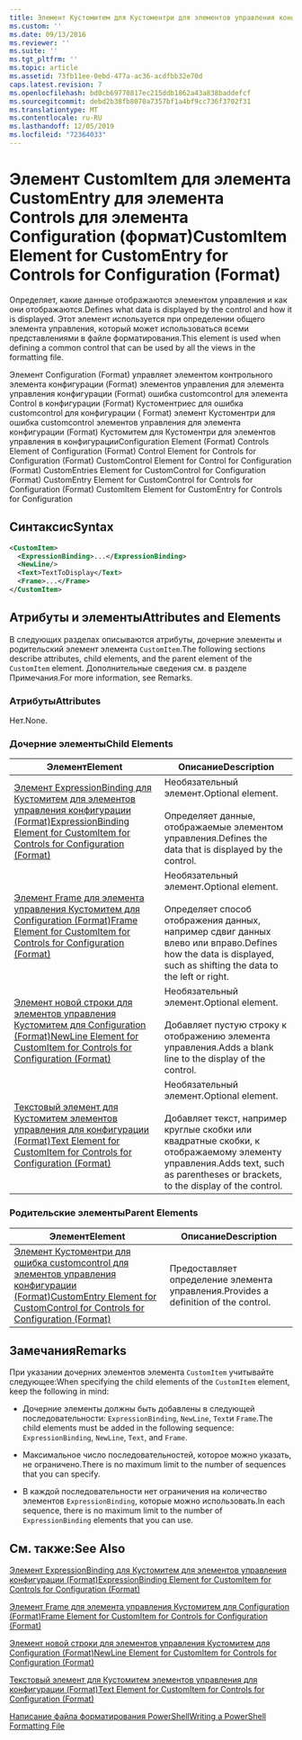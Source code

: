 ```yaml
---
title: Элемент Кустомитем для Кустоментри для элементов управления конфигурации (Format) | Документация Майкрософт
ms.custom: ''
ms.date: 09/13/2016
ms.reviewer: ''
ms.suite: ''
ms.tgt_pltfrm: ''
ms.topic: article
ms.assetid: 73fb11ee-0ebd-477a-ac36-acdfbb32e70d
caps.latest.revision: 7
ms.openlocfilehash: bd0cb69770817ec215ddb1862a43a838baddefcf
ms.sourcegitcommit: debd2b38fb8070a7357bf1a4bf9cc736f3702f31
ms.translationtype: MT
ms.contentlocale: ru-RU
ms.lasthandoff: 12/05/2019
ms.locfileid: "72364033"
---
```

# <a name="customitem-element-for-customentry-for-controls-for-configuration-format"></a><span data-ttu-id="a530a-102">Элемент CustomItem для элемента CustomEntry для элемента Controls для элемента Configuration (формат)</span><span class="sxs-lookup"><span data-stu-id="a530a-102">CustomItem Element for CustomEntry for Controls for Configuration (Format)</span></span>

<span data-ttu-id="a530a-103">Определяет, какие данные отображаются элементом управления и как они отображаются.</span><span class="sxs-lookup"><span data-stu-id="a530a-103">Defines what data is displayed by the control and how it is displayed.</span></span> <span data-ttu-id="a530a-104">Этот элемент используется при определении общего элемента управления, который может использоваться всеми представлениями в файле форматирования.</span><span class="sxs-lookup"><span data-stu-id="a530a-104">This element is used when defining a common control that can be used by all the views in the formatting file.</span></span>

<span data-ttu-id="a530a-105">Элемент Configuration (Format) управляет элементом контрольного элемента конфигурации (Format) элементов управления для элемента управления конфигурации (Format) ошибка customcontrol для элемента Control в конфигурации (Format) Кустоментриес для ошибка customcontrol для конфигурации ( Format) элемент Кустоментри для ошибка customcontrol элементов управления для элемента конфигурации (Format) Кустомитем для Кустоментри для элементов управления в конфигурации</span><span class="sxs-lookup"><span data-stu-id="a530a-105">Configuration Element (Format) Controls Element of Configuration (Format) Control Element for Controls for Configuration (Format) CustomControl Element for Control for Configuration (Format) CustomEntries Element for CustomControl for Configuration (Format) CustomEntry Element for CustomControl for Controls for Configuration (Format) CustomItem Element for CustomEntry for Controls for Configuration</span></span>

## <a name="syntax"></a><span data-ttu-id="a530a-106">Синтаксис</span><span class="sxs-lookup"><span data-stu-id="a530a-106">Syntax</span></span>

```xml
<CustomItem>
  <ExpressionBinding>...</ExpressionBinding>
  <NewLine/>
  <Text>TextToDisplay</Text>
  <Frame>...</Frame>
</CustomItem>
```

## <a name="attributes-and-elements"></a><span data-ttu-id="a530a-107">Атрибуты и элементы</span><span class="sxs-lookup"><span data-stu-id="a530a-107">Attributes and Elements</span></span>

<span data-ttu-id="a530a-108">В следующих разделах описываются атрибуты, дочерние элементы и родительский элемент элемента `CustomItem`.</span><span class="sxs-lookup"><span data-stu-id="a530a-108">The following sections describe attributes, child elements, and the parent element of the `CustomItem` element.</span></span> <span data-ttu-id="a530a-109">Дополнительные сведения см. в разделе Примечания.</span><span class="sxs-lookup"><span data-stu-id="a530a-109">For more information, see Remarks.</span></span>

### <a name="attributes"></a><span data-ttu-id="a530a-110">Атрибуты</span><span class="sxs-lookup"><span data-stu-id="a530a-110">Attributes</span></span>

<span data-ttu-id="a530a-111">Нет.</span><span class="sxs-lookup"><span data-stu-id="a530a-111">None.</span></span>

### <a name="child-elements"></a><span data-ttu-id="a530a-112">Дочерние элементы</span><span class="sxs-lookup"><span data-stu-id="a530a-112">Child Elements</span></span>

|<span data-ttu-id="a530a-113">Элемент</span><span class="sxs-lookup"><span data-stu-id="a530a-113">Element</span></span>|<span data-ttu-id="a530a-114">Описание</span><span class="sxs-lookup"><span data-stu-id="a530a-114">Description</span></span>|
|-------------|-----------------|
|[<span data-ttu-id="a530a-115">Элемент ExpressionBinding для Кустомитем для элементов управления конфигурации (Format)</span><span class="sxs-lookup"><span data-stu-id="a530a-115">ExpressionBinding Element for CustomItem for Controls for Configuration (Format)</span></span>](./expressionbinding-element-for-customitem-for-controls-for-configuration-format.md)|<span data-ttu-id="a530a-116">Необязательный элемент.</span><span class="sxs-lookup"><span data-stu-id="a530a-116">Optional element.</span></span><br /><br /> <span data-ttu-id="a530a-117">Определяет данные, отображаемые элементом управления.</span><span class="sxs-lookup"><span data-stu-id="a530a-117">Defines the data that is displayed by the control.</span></span>|
|[<span data-ttu-id="a530a-118">Элемент Frame для элемента управления Кустомитем для Configuration (Format)</span><span class="sxs-lookup"><span data-stu-id="a530a-118">Frame Element for CustomItem for Controls for Configuration (Format)</span></span>](./frame-element-for-customitem-for-controls-for-configuration-format.md)|<span data-ttu-id="a530a-119">Необязательный элемент.</span><span class="sxs-lookup"><span data-stu-id="a530a-119">Optional element.</span></span><br /><br /> <span data-ttu-id="a530a-120">Определяет способ отображения данных, например сдвиг данных влево или вправо.</span><span class="sxs-lookup"><span data-stu-id="a530a-120">Defines how the data is displayed, such as shifting the data to the left or right.</span></span>|
|[<span data-ttu-id="a530a-121">Элемент новой строки для элементов управления Кустомитем для Configuration (Format)</span><span class="sxs-lookup"><span data-stu-id="a530a-121">NewLine Element for CustomItem for Controls for Configuration (Format)</span></span>](./newline-element-for-customitem-for-controls-for-configuration-format.md)|<span data-ttu-id="a530a-122">Необязательный элемент.</span><span class="sxs-lookup"><span data-stu-id="a530a-122">Optional element.</span></span><br /><br /> <span data-ttu-id="a530a-123">Добавляет пустую строку к отображению элемента управления.</span><span class="sxs-lookup"><span data-stu-id="a530a-123">Adds a blank line to the display of the control.</span></span>|
|[<span data-ttu-id="a530a-124">Текстовый элемент для Кустомитем элементов управления для конфигурации (Format)</span><span class="sxs-lookup"><span data-stu-id="a530a-124">Text Element for CustomItem for Controls for Configuration (Format)</span></span>](./text-element-for-customitem-for-controls-for-configuration-format.md)|<span data-ttu-id="a530a-125">Необязательный элемент.</span><span class="sxs-lookup"><span data-stu-id="a530a-125">Optional element.</span></span><br /><br /> <span data-ttu-id="a530a-126">Добавляет текст, например круглые скобки или квадратные скобки, к отображаемому элементу управления.</span><span class="sxs-lookup"><span data-stu-id="a530a-126">Adds text, such as parentheses or brackets, to the display of the control.</span></span>|

### <a name="parent-elements"></a><span data-ttu-id="a530a-127">Родительские элементы</span><span class="sxs-lookup"><span data-stu-id="a530a-127">Parent Elements</span></span>

|<span data-ttu-id="a530a-128">Элемент</span><span class="sxs-lookup"><span data-stu-id="a530a-128">Element</span></span>|<span data-ttu-id="a530a-129">Описание</span><span class="sxs-lookup"><span data-stu-id="a530a-129">Description</span></span>|
|-------------|-----------------|
|[<span data-ttu-id="a530a-130">Элемент Кустоментри для ошибка customcontrol для элементов управления конфигурации (Format)</span><span class="sxs-lookup"><span data-stu-id="a530a-130">CustomEntry Element for CustomControl for Controls for Configuration (Format)</span></span>](./customentry-element-for-customcontrol-for-controls-for-configuration-format.md)|<span data-ttu-id="a530a-131">Предоставляет определение элемента управления.</span><span class="sxs-lookup"><span data-stu-id="a530a-131">Provides a definition of the control.</span></span>|

## <a name="remarks"></a><span data-ttu-id="a530a-132">Замечания</span><span class="sxs-lookup"><span data-stu-id="a530a-132">Remarks</span></span>

<span data-ttu-id="a530a-133">При указании дочерних элементов элемента `CustomItem` учитывайте следующее:</span><span class="sxs-lookup"><span data-stu-id="a530a-133">When specifying the child elements of the `CustomItem` element, keep the following in mind:</span></span>

- <span data-ttu-id="a530a-134">Дочерние элементы должны быть добавлены в следующей последовательности: `ExpressionBinding`, `NewLine`, `Text`и `Frame`.</span><span class="sxs-lookup"><span data-stu-id="a530a-134">The child elements must be added in the following sequence: `ExpressionBinding`, `NewLine`, `Text`, and `Frame`.</span></span>

- <span data-ttu-id="a530a-135">Максимальное число последовательностей, которое можно указать, не ограничено.</span><span class="sxs-lookup"><span data-stu-id="a530a-135">There is no maximum limit to the number of sequences that you can specify.</span></span>

- <span data-ttu-id="a530a-136">В каждой последовательности нет ограничения на количество элементов `ExpressionBinding`, которые можно использовать.</span><span class="sxs-lookup"><span data-stu-id="a530a-136">In each sequence, there is no maximum limit to the number of `ExpressionBinding` elements that you can use.</span></span>

## <a name="see-also"></a><span data-ttu-id="a530a-137">См. также:</span><span class="sxs-lookup"><span data-stu-id="a530a-137">See Also</span></span>

[<span data-ttu-id="a530a-138">Элемент ExpressionBinding для Кустомитем для элементов управления конфигурации (Format)</span><span class="sxs-lookup"><span data-stu-id="a530a-138">ExpressionBinding Element for CustomItem for Controls for Configuration (Format)</span></span>](./expressionbinding-element-for-customitem-for-controls-for-configuration-format.md)

[<span data-ttu-id="a530a-139">Элемент Frame для элемента управления Кустомитем для Configuration (Format)</span><span class="sxs-lookup"><span data-stu-id="a530a-139">Frame Element for CustomItem for Controls for Configuration (Format)</span></span>](./frame-element-for-customitem-for-controls-for-configuration-format.md)

[<span data-ttu-id="a530a-140">Элемент новой строки для элементов управления Кустомитем для Configuration (Format)</span><span class="sxs-lookup"><span data-stu-id="a530a-140">NewLine Element for CustomItem for Controls for Configuration (Format)</span></span>](./newline-element-for-customitem-for-controls-for-configuration-format.md)

[<span data-ttu-id="a530a-141">Текстовый элемент для Кустомитем элементов управления для конфигурации (Format)</span><span class="sxs-lookup"><span data-stu-id="a530a-141">Text Element for CustomItem for Controls for Configuration (Format)</span></span>](./text-element-for-customitem-for-controls-for-configuration-format.md)

[<span data-ttu-id="a530a-142">Написание файла форматирования PowerShell</span><span class="sxs-lookup"><span data-stu-id="a530a-142">Writing a PowerShell Formatting File</span></span>](./writing-a-powershell-formatting-file.md)
